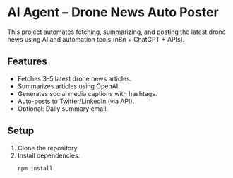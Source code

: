# AI Agent – Drone News Auto Poster

This project automates fetching, summarizing, and posting the latest drone news using AI and automation tools (n8n + ChatGPT + APIs).

## Features
- Fetches 3–5 latest drone news articles.
- Summarizes articles using OpenAI.
- Generates social media captions with hashtags.
- Auto-posts to Twitter/LinkedIn (via API).
- Optional: Daily summary email.

## Setup
1. Clone the repository.
2. Install dependencies:
   ```bash
   npm install

